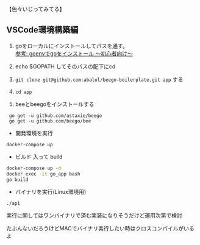 【色々いじってみてる】

## VSCode環境構築編
1. goをローカルにインストールしてパスを通す。  
[参考: goenvでgoをインストール 〜初心者向け〜](https://qiita.com/yut-kt/items/9f5ac1e788df61f64290)

1. echo $GOPATH してそのパスの配下にcd
1. `git clone git@github.com:abalol/beego-boilerplate.git app` する
1. `cd app`
1. beeとbeegoをインストールする
```
 go get -u github.com/astaxie/beego
 go get -u github.com/beego/bee
```

- 開発環境を実行

`docker-compose up`

- ビルド 入って build

``` bash
docker-compose up -d
docker exec -it go_app bash
go build
```

- バイナリを実行(Linux環境用)

`./api`

実行に関してはワンバイナリで済む実装になりそうだけど運用次第で検討

たぶんないだろうけどMACでバイナリ実行したい時はクロスコンパイルがいるよ
